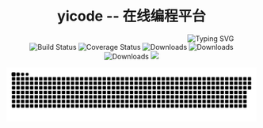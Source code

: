 <div align="center">
  <div><h1>yicode -- 在线编程平台</h1></div>
  <div style="position: relative; left: 160px">
    <img
      src="https://readme-typing-svg.demolab.com?font=Fira+Code&pause=3000&center=%E9%94%99%E8%AF%AF%E7%9A%84&vCenter=%E9%94%99%E8%AF%AF%E7%9A%84&width=435&lines=Buddha+bless%2Csimple+code+every+time!"
      alt="Typing SVG"
    />
  </div>
  <div>
    <img
      src="https://img.shields.io/badge/yicode-0.1-success.svg"
      alt="Build Status"
    />
    <img
      src="https://img.shields.io/badge/Spring%20Cloud-Hoxton.SR12-blue.svg"
      alt="Coverage Status"
    />
    <img
      src="https://img.shields.io/badge/Spring%20Cloud%20Alibaba-2.2.7.RELEASE-blue.svg"
      alt="Downloads"
    />
    <img
      src="https://img.shields.io/badge/Spring%20Boot-2.3.12.RELEASE-blue.svg"
      alt="Downloads"
    />
    <img
      src="https://img.shields.io/badge/Vue-2.7-blue.svg"
      alt="Downloads"
    />
    <img
      src="https://visitor-badge.glitch.me/badge?page_id=yixihan.yicode&left_color=green&right_color=red"
    />
  </div>
</div>
<div align="center">

![](https://github.com/yixihan/yicode/blob/master/assets/github-contribution-grid-snake.svg)
</div>
